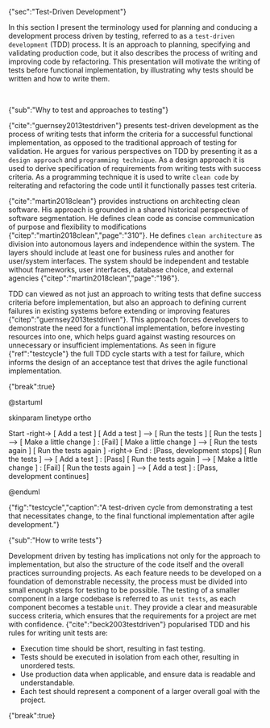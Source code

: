 {"sec":"Test-Driven Development"}

In this section I present the terminology used for planning and conducing a development process driven by testing, referred to as a `test-driven development` (TDD) process. It is an approach to planning, specifying and validating production code, but it also describes the process of writing and improving code by refactoring. This presentation will motivate the writing of tests before functional implementation, by illustrating why tests should be written and how to write them.

<br>

{"sub":"Why to test and approaches to testing"}

{"cite":"guernsey2013testdriven"} presents test-driven development as the process of writing tests that inform the criteria for a successful functional implementation, as opposed to the traditional approach of testing for validation. He argues for various perspectives on TDD by presenting it as a `design approach` and `programming technique`. As a design approach it is used to derive specification of requirements from writing tests with success criteria. As a programming technique it is used to write `clean code` by reiterating and refactoring the code until it functionally passes test criteria.

{"cite":"martin2018clean"} provides instructions on architecting clean software. His approach is grounded in a shared historical perspective of software segmentation. He defines clean code as concise communication of purpose and flexibility to modifications {"citep":"martin2018clean","page":"310"}. He defines `clean architecture` as division into autonomous layers and independence within the system. The layers should include at least one for business rules and another for user/system interfaces. The system should be independent and testable without frameworks, user interfaces, database choice, and external agencies {"citep":"martin2018clean","page":"196"}.

TDD can viewed as not just an approach to writing tests that define success criteria before implementation, but also an approach to defining current failures in existing systems before extending or improving features {"citep":"guernsey2013testdriven"}. This approach forces developers to demonstrate the need for a functional implementation, before investing resources into one, which helps guard against wasting resources on unnecessary or insufficient implementations. As seen in figure {"ref":"testcycle"} the full TDD cycle starts with a test for failure, which informs the design of an acceptance test that drives the agile functional implementation.

{"break":true}

@startuml

skinparam linetype ortho

<style>
componentDiagram {
    BackGroundColor transparent
    component {
        BackGroundColor white
    }
}
</style>

Start -right-> [ Add a test ]
[ Add a test ] --> [ Run the tests ]
[ Run the tests ] --> [ Make a little change ] : [Fail]
[ Make a little change ] --> [ Run the tests again ]
[ Run the tests again ] -right-> End : [Pass, development stops]
[ Run the tests ] --> [ Add a test ] : [Pass]
[ Run the tests again ] --> [ Make a little change ] : [Fail]
[ Run the tests again ] --> [ Add a test ] : [Pass, development continues]

@enduml

{"fig":"testcycle","caption":"A test-driven cycle from demonstrating a test that necessitates change, to the final functional implementation after agile development."}

{"sub":"How to write tests"}

Development driven by testing has implications not only for the approach to implementation, but also the structure of the code itself and the overall practices surrounding projects. As each feature needs to be developed on a foundation of demonstrable necessity, the process must be divided into small enough steps for testing to be possible. The testing of a smaller component in a large codebase is referred to as `unit tests`, as each component becomes a testable `unit`. They provide a clear and measurable success criteria, which ensures that the requirements for a project are met with confidence. {"cite":"beck2003testdriven"} popularised TDD and his rules for writing unit tests are:

- Execution time should be short, resulting in fast testing.
- Tests should be executed in isolation from each other, resulting in unordered tests.
- Use production data when applicable, and ensure data is readable and understandable.
- Each test should represent a component of a larger overall goal with the project.

{"break":true}